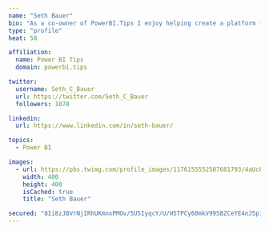 ```yaml
---
name: "Seth Bauer"
bio: "As a co-owner of PowerBI.Tips I enjoy helping create a platform for new and advanced users alike to learn and expand their skills and get the most out of Power BI."
type: "profile"
heat: 50

affiliation:
  name: Power BI Tips
  domain: powerbi.tips

twitter:
  username: Seth_C_Bauer
  url: https://twitter.com/Seth_C_Bauer
  followers: 1878

linkedin:
  url: https://www.linkedin.com/in/seth-bauer/

topics:
  - Power BI

images:
  - url: https://pbs.twimg.com/profile_images/1176155552587681793/4aUcPKoe_400x400.jpg
    width: 400
    height: 400
    isCached: true
    title: "Seth Bauer"

secured: "8Ii8zJBVrNjIRhUKmnxPMOv/5U5IyqcY/U/H5TPCy60mkV995BZCeYE4nJ5p1lC2zzPKHO5e6z85hLA8PBuQoaH+oU50tIoP9iSKgPhuIUErFR23jUmuf4crJthWUZbzg8pyEfOnYFu0j1Pq8a39MezPKVGyZqin2i07SxawLa+QhgIBw8aDhcmFQdQznJSJZc6KA7Ar1rErQJBgKlf/pQKQsTs8y1OPiOFi08H9OueyMlHwE3Mz42cW0kpAd3Qya7DJSSIjflhAVb2VHUpB8ssqUYc+rRTex8hSUqEGlae0nMg1Y8RuOK3O/P7hqobR8oIqB2hOyItoEcls/bgGLiPzRS7LX6kf0Wt11ay7v2JuKTq0raRhIX5zrBOzj3e2oY0uETYK0rzjiWb8W+xFcjRrsLj/vU7dgu35R64XV7I=;SyJp0sMSNegWAvZ+zA+0KA=="
---
```


